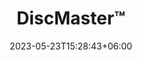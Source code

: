 ---
title: "DiscMaster™"
date: 2023-05-23T15:28:43+06:00
draft: false
description: "Medium volume spraying system designed for the small Artisan and medium sized business enterprise. Covers belt widths to 700mm, and provides 'Top Only', 'Top & Sides' and 'All Over' spray coverage. Can be modified to offer chain drive for products on trays."
featuredImage: "images/1.png"
image1: "images/2.png"
image1: "images/3.png"
image1: "images/4.png"
categories: "production"
keywords: "production"
Height: 
Width: 
Operators:
video_link: "https://www.youtube.com/embed/drWnTtA2bRw"
Components:
Details_1: "The DiscMaster™ series of Spraying Machines have been designed as the versatile system of choice for small to medium scale business. It provides the important economies of scale and manufacturing flexibility that such operations demand. High operational up time is achieved by the blockage resistant spray delivery system, which coupled with easy maintenance access, minimises downtime and delivers a quick ROI for business managers. Transportable on castors for easy relocation within the factory, it can be used as either a stand-alone offline unit or integrated into a small production facility.

Configured during manufacturing to provide Top, Top & Sides or All Over Spray Coverage, these machines utilise the same proven spinning disc spray technology, previously associated with professional level equipment. For operation at temperatures other than ambient, the heating/chiller packs can maintain the unit at the appropriate temperature for either heated or chilled spraying operations."
Details_2: "Operationally, the DiscMaster™ offers repeatable precision in the application of spray material, previously unavailable at this investment level. Precision Inverter/Motor Control Systems provide digital control to the Spinning Disc Speed, Pump Speed and the Conveyor Speed, allowing full control over the droplet formation and deposition of the spray material. Recording the setting of the digital potentiometer for each of the key control systems provides a unique digital signature for each machine set-up. Product changeovers can be quickly accommodated by entering the signature code into the machine for the appropriate machine configuration. The precision accuracy inherent in the system ensures it correctly returns to an identical set-up as the last batch of that particular product. A proportion of the pump output is returned directly to the reservoir tank, which provides"
System_Construcion: "Built as a single integral unit with removable access panels and stainless steel pipe work, the DiscMaster™ is designed for ease of cleaning and maintenance. When configured for both top and bottom spraying there will be a minimum working height for the conveyor belt. The Standard Disc Motor supplied is an IP66 Stainless Steel which provides a high level of water protection with an excellent cosmetic finish. It allows for easy cleaning as well as ease of maintenance

The width of the machine can be selected to suit either the application or the existing conveyor belt width. The machine series can accommodate line widths up to 700 mm. The maximum number of spray heads on the top is four with two spray heads fitted underneath.

The standard length of the machine is 1000 mm, but the in-feed and out-feed can be extended as required to meet system installation requirements {see 'Extended Conveyor' section below}. Conveyor belts can be either stainless steel wire enrobing for loose product or chain drive for trays. The maximum belt width available with the DiscMaster™ series is 700 mm."
System_Materials: The machine is constructed in stainless steel grade 304, with pipework in 316-grade steel. All components in direct contact with the material being sprayed and the product are stainless steel or other food quality materials. The design ensures all areas of the machine are fully accessible for cleaning and every effort is made to ensure the hygiene aspects of the machine are to the highest possible standard.
System_Electrical_Requirements: "These machines require a single phase mains power connection for operation, the equipment will be configured to work with the standard single phase voltage systems in the country of operation. Note: If a Temperature Control System is integrated into the unit then a 3 phase supply will be required.

UK Power Requirements: 240V Single Phase 50Hz & Earth"
---